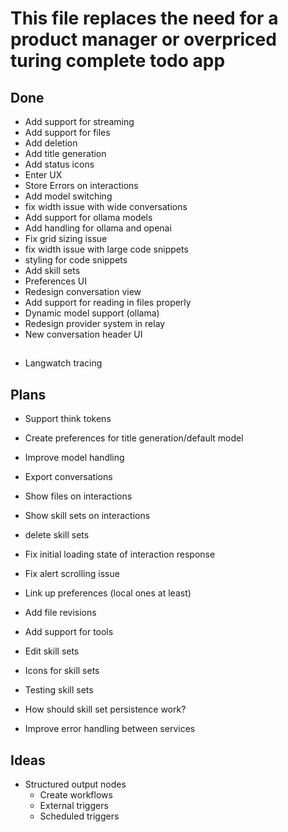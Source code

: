 # This file replaces the need for a product manager or overpriced turing complete todo app

## Done

- Add support for streaming
- Add support for files
- Add deletion
- Add title generation
- Add status icons
- Enter UX
- Store Errors on interactions
- Add model switching
- fix width issue with wide conversations
- Add support for ollama models
- Add handling for ollama and openai
- Fix grid sizing issue
- fix width issue with large code snippets
- styling for code snippets
- Add skill sets
- Preferences UI
- Redesign conversation view
- Add support for reading in files properly
- Dynamic model support (ollama)
- Redesign provider system in relay
- New conversation header UI

## 

- Langwatch tracing

## Plans

- Support think tokens

- Create preferences for title generation/default model
- Improve model handling

- Export conversations

- Show files on interactions
- Show skill sets on interactions

- delete skill sets
- Fix initial loading state of interaction response
- Fix alert scrolling issue
- Link up preferences (local ones at least)

- Add file revisions
- Add support for tools

- Edit skill sets
- Icons for skill sets
- Testing skill sets
- How should skill set persistence work?

- Improve error handling between services

## Ideas

- Structured output nodes
	- Create workflows
	- External triggers
	- Scheduled triggers
